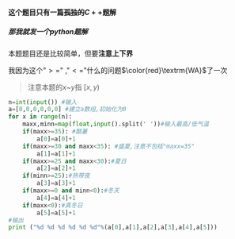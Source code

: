 #### 这个题目只有一篇~~孤独的~~$C++$题解

##### 那我就发一个$python$题解

本题题目还是比较简单，但要**注意上下界**

我因为这个"$>=$"  ,"$<=$"什么的问题$\color{red}\textrm{WA}$了一次

> 注意本题的$x$~$y$指 $[x,y)$

```python
n=int(input()) #输入
a=[0,0,0,0,0,0] #建立a数组,初始化为0
for x in range(n): 
    maxx,minn=map(float,input().split(' '))#输入最高/低气温
    if(maxx>=35): #酷暑
        a[0]=a[0]+1
    if(maxx>=30 and maxx<35): #盛夏,注意不包括"maxx=35"
        a[1]=a[1]+1
    if(maxx>=25 and maxx<30):#夏日
        a[2]=a[2]+1
    if(minn>=25):#热带夜
        a[3]=a[3]+1
    if(maxx>=0 and minn<0):#冬天
        a[4]=a[4]+1
    if(maxx<0):#真冬日
        a[5]=a[5]+1
#输出
print ("%d %d %d %d %d %d"%(a[0],a[1],a[2],a[3],a[4],a[5]))
```